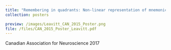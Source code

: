 ```yaml
---
title: "Remembering in quadrants: Non-linear representation of mnemonic space in the primate brain"
collection: posters

preview: /images/Leavitt_CAN_2015_Poster.png
file: /files/CAN_2015_Poster_Leavitt.pdf
---
```


Canadian Association for Neuroscience 2017
